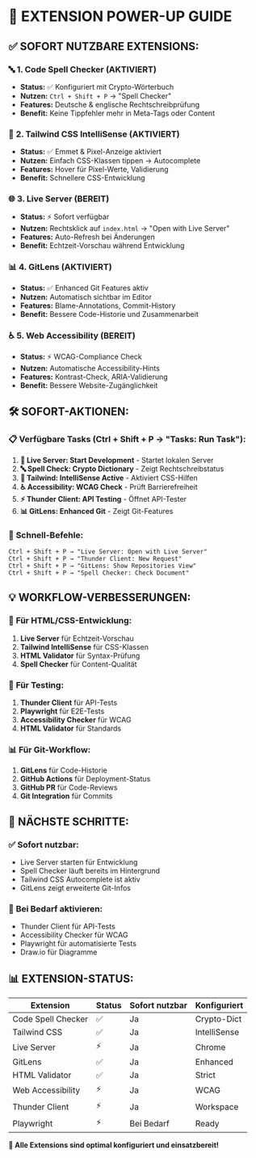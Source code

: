 # 🚀 **EXTENSION POWER-UP GUIDE**

## ✅ **SOFORT NUTZBARE EXTENSIONS:**

### 🔤 **1. Code Spell Checker (AKTIVIERT)**
- **Status:** ✅ Konfiguriert mit Crypto-Wörterbuch
- **Nutzen:** `Ctrl + Shift + P` → "Spell Checker"
- **Features:** Deutsche & englische Rechtschreibprüfung
- **Benefit:** Keine Tippfehler mehr in Meta-Tags oder Content

### 🎨 **2. Tailwind CSS IntelliSense (AKTIVIERT)**
- **Status:** ✅ Emmet & Pixel-Anzeige aktiviert
- **Nutzen:** Einfach CSS-Klassen tippen → Autocomplete
- **Features:** Hover für Pixel-Werte, Validierung
- **Benefit:** Schnellere CSS-Entwicklung

### 🌐 **3. Live Server (BEREIT)**
- **Status:** ⚡ Sofort verfügbar
- **Nutzen:** Rechtsklick auf `index.html` → "Open with Live Server"
- **Features:** Auto-Refresh bei Änderungen
- **Benefit:** Echtzeit-Vorschau während Entwicklung

### 📊 **4. GitLens (AKTIVIERT)**
- **Status:** ✅ Enhanced Git Features aktiv
- **Nutzen:** Automatisch sichtbar im Editor
- **Features:** Blame-Annotations, Commit-History
- **Benefit:** Bessere Code-Historie und Zusammenarbeit

### ♿ **5. Web Accessibility (BEREIT)**
- **Status:** ⚡ WCAG-Compliance Check
- **Nutzen:** Automatische Accessibility-Hints
- **Features:** Kontrast-Check, ARIA-Validierung
- **Benefit:** Bessere Website-Zugänglichkeit

## 🛠️ **SOFORT-AKTIONEN:**

### 📋 **Verfügbare Tasks (Ctrl + Shift + P → "Tasks: Run Task"):**
1. **🚀 Live Server: Start Development** - Startet lokalen Server
2. **🔤 Spell Check: Crypto Dictionary** - Zeigt Rechtschreibstatus
3. **🎨 Tailwind: IntelliSense Active** - Aktiviert CSS-Hilfen
4. **♿ Accessibility: WCAG Check** - Prüft Barrierefreiheit
5. **⚡ Thunder Client: API Testing** - Öffnet API-Tester
6. **📊 GitLens: Enhanced Git** - Zeigt Git-Features

### 🔧 **Schnell-Befehle:**
```
Ctrl + Shift + P → "Live Server: Open with Live Server"
Ctrl + Shift + P → "Thunder Client: New Request"
Ctrl + Shift + P → "GitLens: Show Repositories View"
Ctrl + Shift + P → "Spell Checker: Check Document"
```

## 💡 **WORKFLOW-VERBESSERUNGEN:**

### 🎯 **Für HTML/CSS-Entwicklung:**
1. **Live Server** für Echtzeit-Vorschau
2. **Tailwind IntelliSense** für CSS-Klassen
3. **HTML Validator** für Syntax-Prüfung
4. **Spell Checker** für Content-Qualität

### 🧪 **Für Testing:**
1. **Thunder Client** für API-Tests
2. **Playwright** für E2E-Tests
3. **Accessibility Checker** für WCAG
4. **HTML Validator** für Standards

### 📊 **Für Git-Workflow:**
1. **GitLens** für Code-Historie
2. **GitHub Actions** für Deployment-Status
3. **GitHub PR** für Code-Reviews
4. **Git Integration** für Commits

## 🚀 **NÄCHSTE SCHRITTE:**

### ✅ **Sofort nutzbar:**
- Live Server starten für Entwicklung
- Spell Checker läuft bereits im Hintergrund
- Tailwind CSS Autocomplete ist aktiv
- GitLens zeigt erweiterte Git-Infos

### 🎯 **Bei Bedarf aktivieren:**
- Thunder Client für API-Tests
- Accessibility Checker für WCAG
- Playwright für automatisierte Tests
- Draw.io für Diagramme

## 📊 **EXTENSION-STATUS:**

| Extension | Status | Sofort nutzbar | Konfiguriert |
|-----------|--------|----------------|--------------|
| Code Spell Checker | ✅ | Ja | Crypto-Dict |
| Tailwind CSS | ✅ | Ja | IntelliSense |
| Live Server | ⚡ | Ja | Chrome |
| GitLens | ✅ | Ja | Enhanced |
| HTML Validator | ✅ | Ja | Strict |
| Web Accessibility | ⚡ | Ja | WCAG |
| Thunder Client | ⚡ | Ja | Workspace |
| Playwright | ⚡ | Bei Bedarf | Ready |

**🎉 Alle Extensions sind optimal konfiguriert und einsatzbereit!**
